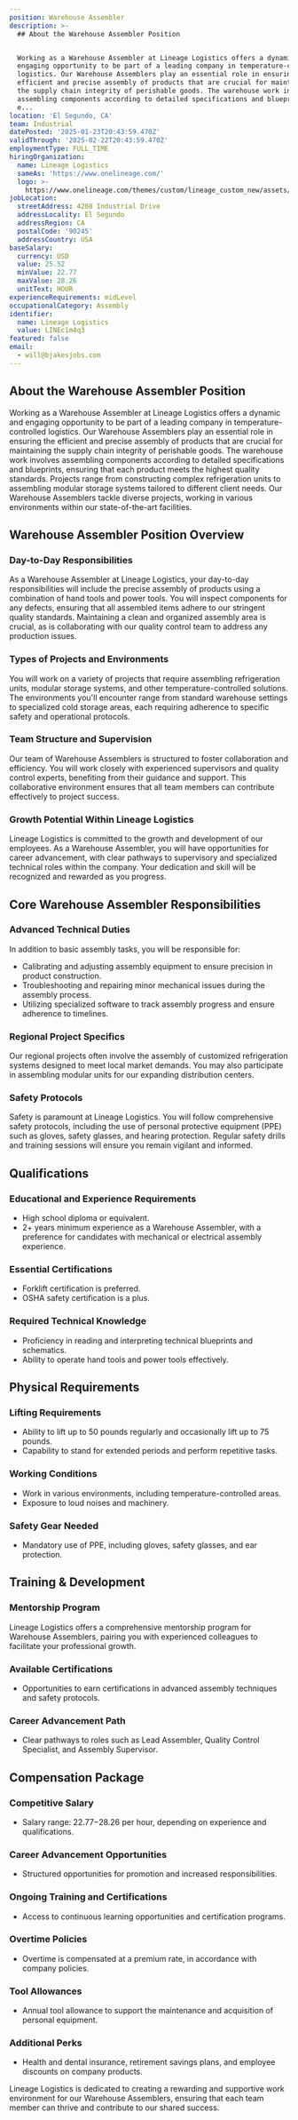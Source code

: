 ```yaml
---
position: Warehouse Assembler
description: >-
  ## About the Warehouse Assembler Position


  Working as a Warehouse Assembler at Lineage Logistics offers a dynamic and
  engaging opportunity to be part of a leading company in temperature-controlled
  logistics. Our Warehouse Assemblers play an essential role in ensuring the
  efficient and precise assembly of products that are crucial for maintaining
  the supply chain integrity of perishable goods. The warehouse work involves
  assembling components according to detailed specifications and blueprints,
  e...
location: 'El Segundo, CA'
team: Industrial
datePosted: '2025-01-23T20:43:59.470Z'
validThrough: '2025-02-22T20:43:59.470Z'
employmentType: FULL_TIME
hiringOrganization:
  name: Lineage Logistics
  sameAs: 'https://www.onelineage.com/'
  logo: >-
    https://www.onelineage.com/themes/custom/lineage_custom_new/assets/lineage_logo.svg
jobLocation:
  streetAddress: 4208 Industrial Drive
  addressLocality: El Segundo
  addressRegion: CA
  postalCode: '90245'
  addressCountry: USA
baseSalary:
  currency: USD
  value: 25.52
  minValue: 22.77
  maxValue: 28.26
  unitText: HOUR
experienceRequirements: midLevel
occupationalCategory: Assembly
identifier:
  name: Lineage Logistics
  value: LINEc1m4q3
featured: false
email:
  - will@bjakesjobs.com
---
```




## About the Warehouse Assembler Position

Working as a Warehouse Assembler at Lineage Logistics offers a dynamic and engaging opportunity to be part of a leading company in temperature-controlled logistics. Our Warehouse Assemblers play an essential role in ensuring the efficient and precise assembly of products that are crucial for maintaining the supply chain integrity of perishable goods. The warehouse work involves assembling components according to detailed specifications and blueprints, ensuring that each product meets the highest quality standards. Projects range from constructing complex refrigeration units to assembling modular storage systems tailored to different client needs. Our Warehouse Assemblers tackle diverse projects, working in various environments within our state-of-the-art facilities.

## Warehouse Assembler Position Overview

### Day-to-Day Responsibilities
As a Warehouse Assembler at Lineage Logistics, your day-to-day responsibilities will include the precise assembly of products using a combination of hand tools and power tools. You will inspect components for any defects, ensuring that all assembled items adhere to our stringent quality standards. Maintaining a clean and organized assembly area is crucial, as is collaborating with our quality control team to address any production issues.

### Types of Projects and Environments
You will work on a variety of projects that require assembling refrigeration units, modular storage systems, and other temperature-controlled solutions. The environments you'll encounter range from standard warehouse settings to specialized cold storage areas, each requiring adherence to specific safety and operational protocols.

### Team Structure and Supervision
Our team of Warehouse Assemblers is structured to foster collaboration and efficiency. You will work closely with experienced supervisors and quality control experts, benefiting from their guidance and support. This collaborative environment ensures that all team members can contribute effectively to project success.

### Growth Potential Within Lineage Logistics
Lineage Logistics is committed to the growth and development of our employees. As a Warehouse Assembler, you will have opportunities for career advancement, with clear pathways to supervisory and specialized technical roles within the company. Your dedication and skill will be recognized and rewarded as you progress.

## Core Warehouse Assembler Responsibilities

### Advanced Technical Duties
In addition to basic assembly tasks, you will be responsible for:
- Calibrating and adjusting assembly equipment to ensure precision in product construction.
- Troubleshooting and repairing minor mechanical issues during the assembly process.
- Utilizing specialized software to track assembly progress and ensure adherence to timelines.

### Regional Project Specifics
Our regional projects often involve the assembly of customized refrigeration systems designed to meet local market demands. You may also participate in assembling modular units for our expanding distribution centers.

### Safety Protocols
Safety is paramount at Lineage Logistics. You will follow comprehensive safety protocols, including the use of personal protective equipment (PPE) such as gloves, safety glasses, and hearing protection. Regular safety drills and training sessions will ensure you remain vigilant and informed.

## Qualifications

### Educational and Experience Requirements
- High school diploma or equivalent.
- 2+ years minimum experience as a Warehouse Assembler, with a preference for candidates with mechanical or electrical assembly experience.

### Essential Certifications
- Forklift certification is preferred.
- OSHA safety certification is a plus.

### Required Technical Knowledge
- Proficiency in reading and interpreting technical blueprints and schematics.
- Ability to operate hand tools and power tools effectively.

## Physical Requirements

### Lifting Requirements
- Ability to lift up to 50 pounds regularly and occasionally lift up to 75 pounds.
- Capability to stand for extended periods and perform repetitive tasks.

### Working Conditions
- Work in various environments, including temperature-controlled areas.
- Exposure to loud noises and machinery.

### Safety Gear Needed
- Mandatory use of PPE, including gloves, safety glasses, and ear protection.

## Training & Development

### Mentorship Program
Lineage Logistics offers a comprehensive mentorship program for Warehouse Assemblers, pairing you with experienced colleagues to facilitate your professional growth.

### Available Certifications
- Opportunities to earn certifications in advanced assembly techniques and safety protocols.

### Career Advancement Path
- Clear pathways to roles such as Lead Assembler, Quality Control Specialist, and Assembly Supervisor.

## Compensation Package

### Competitive Salary
- Salary range: $22.77-$28.26 per hour, depending on experience and qualifications.

### Career Advancement Opportunities
- Structured opportunities for promotion and increased responsibilities.

### Ongoing Training and Certifications
- Access to continuous learning opportunities and certification programs.

### Overtime Policies
- Overtime is compensated at a premium rate, in accordance with company policies.

### Tool Allowances
- Annual tool allowance to support the maintenance and acquisition of personal equipment.

### Additional Perks
- Health and dental insurance, retirement savings plans, and employee discounts on company products.

Lineage Logistics is dedicated to creating a rewarding and supportive work environment for our Warehouse Assemblers, ensuring that each team member can thrive and contribute to our shared success.